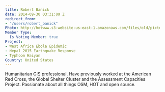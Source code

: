 ```yaml
---
title: Robert Banick
date: 2014-09-30 03:31:00 Z
redirect_from:
- "/users/robert_banick"
Photo: http://hotwww.s3-website-us-east-1.amazonaws.com/files/old/pictures/picture-232-1434983751.jpg
Member Type:
  Is Voting Member: true
Project:
- West Africa Ebola Epidemic
- Nepal 2015 Earthquake Response
- Typhoon Haiyan
Country: United States
---
```


<p>Humanitarian GIS professional. Have previously worked at the American Red Cross, the Global Shelter Cluster and the Assessment Capacities Project. Passionate about all things OSM, HOT and open source.</p>
